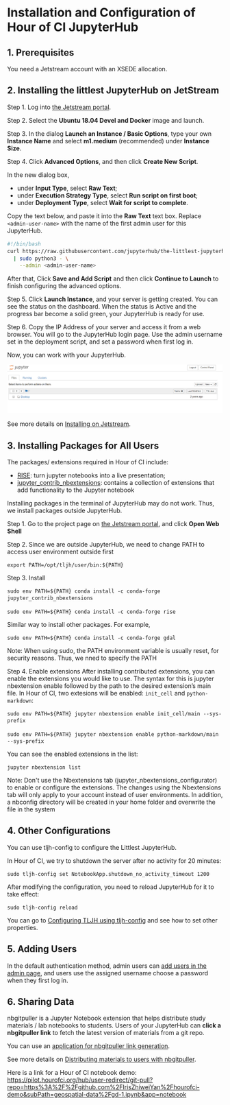 # Installation and Configuration of Hour of CI JupyterHub

## 1. Prerequisites

You need a Jetstream account with an XSEDE allocation.

## 2. Installing the littlest JupyterHub on JetStream 

Step 1. Log into [the Jetstream portal](https://use.jetstream-cloud.org/).     

Step 2. Select the **Ubuntu 18.04 Devel and Docker** image and launch.  

Step 3. In the dialog **Launch an Instance / Basic Options**, type your own **Instance Name** and select **m1.medium** (recommended) under **Instance Size**.

Step 4. Click **Advanced Options**, and then click **Create New Script**. 

In the new dialog box,
* under **Input Type**, select **Raw Text**;  
* under **Execution Strategy Type**, select **Run script on first boot**;  
* under **Deployment Type**, select **Wait for script to complete**.  

Copy the text below, and paste it into the **Raw Text** text box. Replace `<admin-user-name>` with the name of the first admin user for this JupyterHub.   
```bash
#!/bin/bash
curl https://raw.githubusercontent.com/jupyterhub/the-littlest-jupyterhub/master/bootstrap/bootstrap.py \
  | sudo python3 - \
    --admin <admin-user-name>
```

After that, Click **Save and Add Script** and then click **Continue to Launch** to finish configuring the advanced options.  

Step 5. Click **Launch Instance**, and your server is getting created. You can see the status on the dashboard.  When the status is Active and the progress bar become a solid green, your JupyterHub is ready for use.

Step 6. Copy the IP Address of your server and access it from a web browser. You will go to the JupyterHub login page. Use the admin username set in the deployment script, and set a password when first log in.  

Now, you can work with your JupyterHub.   

![jupyterhub](images/jupyterhub.png)

See more details on [Installing on Jetstream](https://tljh.jupyter.org/en/latest/install/jetstream.html).

## 3. Installing Packages for All Users

The packages/ extensions required in Hour of CI include:
* [RISE](https://rise.readthedocs.io/en/maint-5.6/installation.html): turn jupyter notebooks into a live presentation;
* [jupyter_contrib_nbextensions](https://github.com/ipython-contrib/jupyter_contrib_nbextensions): contains a collection of extensions that add functionality to the Jupyter notebook

Installing packages in the terminal of JupyterHub may do not work. Thus, we install packages outside JupyterHub. 

Step 1. Go to the project page on [the Jetstream portal](https://use.jetstream-cloud.org/), and click **Open Web Shell**

Step 2. Since we are outside JupyterHub, we need to change PATH to access user environment outside first
```shell
export PATH=/opt/tljh/user/bin:${PATH}
```

Step 3. Install
```shell
sudo env PATH=${PATH} conda install -c conda-forge jupyter_contrib_nbextensions

sudo env PATH=${PATH} conda install -c conda-forge rise
```

Similar way to install other packages. For example,
```
sudo env PATH=${PATH} conda install -c conda-forge gdal
```

Note: When using sudo, the PATH environment variable is usually reset, for security reasons. Thus, we nned to specify the PATH

Step 4. Enable extensions
After installing contributed extensions, you can enable the extensions you would like to use. The syntax for this is jupyter nbextension enable followed by the path to the desired extension’s main file. In Hour of CI, two extesions will be enabled: `init_cell` and `python-markdown`:
```shell
sudo env PATH=${PATH} jupyter nbextension enable init_cell/main --sys-prefix

sudo env PATH=${PATH} jupyter nbextension enable python-markdown/main --sys-prefix
```

You can see the enabled extensions in the list: 
```shell
jupyter nbextension list
```

Note: Don't use the Nbextensions tab (jupyter_nbextensions_configurator) to enable or configure the extensions. The changes using the Nbextensions tab will only apply to your account instead of user environments. In addition, a nbconfig directory will be created in your home folder and overwrite the file in the system


## 4. Other Configurations
You can use tljh-config to configure the Littlest JupyterHub.   

In Hour of CI, we try to shutdown the server after no activity for 20 minutes:
```shell
sudo tljh-config set NotebookApp.shutdown_no_activity_timeout 1200
```

After modifying the configuration, you need to reload JupyterHub for it to take effect:
```shell
sudo tljh-config reload
```

You can go to [Configuring TLJH using tljh-config](http://tljh.jupyter.org/en/latest/topic/tljh-config.html#reloading-jupyterhub-to-apply-configuration) and see how to set other properties.


## 5. Adding Users
In the default authentication method, admin users can [add users in the admin page](https://tljh.jupyter.org/en/latest/install/jetstream.html#step-2-adding-more-users), and users use the assigned username choose a password when they first log in.   

## 6. Sharing Data

nbgitpuller is a Jupyter Notebook extension that helps distribute study materials / lab notebooks to students. Users of your JupyterHub can **click a nbgitpuller link** to fetch the latest version of materials from a git repo.

You can use an [application for nbgitpuller link generation](https://mybinder.org/v2/gh/jupyterhub/nbgitpuller/master?urlpath=apps/binder%2Flink_generator.ipynb).

See more details on [Distributing materials to users with nbgitpuller](https://tljh.jupyter.org/en/latest/howto/content/nbgitpuller.html).

Here is a link for a Hour of CI notebook demo: https://pilot.hourofci.org/hub/user-redirect/git-pull?repo=https%3A%2F%2Fgithub.com%2FIrisZhiweiYan%2Fhourofci-demo&subPath=geospatial-data%2Fgd-1.ipynb&app=notebook